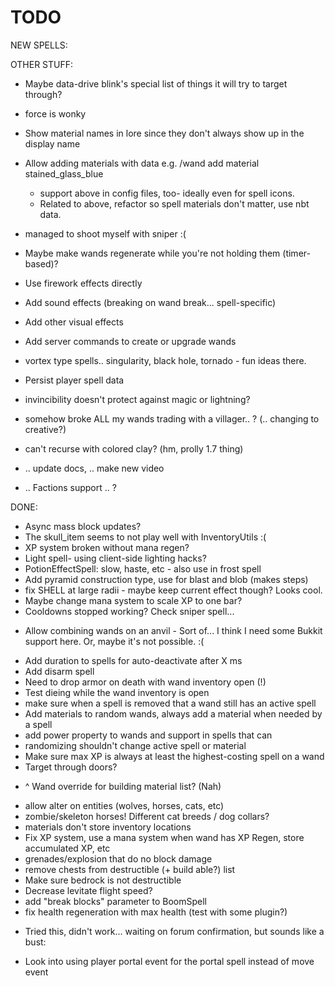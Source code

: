 # TODO

NEW SPELLS:


OTHER STUFF:

 - Maybe data-drive blink's special list of things it will try to target through?
 - force is wonky
 - Show material names in lore since they don't always show up in the display name
 - Allow adding materials with data e.g. /wand add material stained_glass_blue
   - support above in config files, too- ideally even for spell icons.
   - Related to above, refactor so spell materials don't matter, use nbt data.
 - managed to shoot myself with sniper :(
 - Maybe make wands regenerate while you're not holding them (timer-based)?
 - Use firework effects directly
 - Add sound effects (breaking on wand break... spell-specific)
 - Add other visual effects
 - Add server commands to create or upgrade wands

 - vortex type spells.. singularity, black hole, tornado - fun ideas there.
 - Persist player spell data

 - invincibility doesn't protect against magic or lightning?
 - somehow broke ALL my wands trading with a villager.. ? (.. changing to creative?)
 - can't recurse with colored clay? (hm, prolly 1.7 thing)
 - .. update docs, .. make new video
 - .. Factions support .. ?

DONE:

 - Async mass block updates?
 - The skull_item seems to not play well with InventoryUtils :(
 - XP system broken without mana regen?	
 - Light spell- using client-side lighting hacks?
 - PotionEffectSpell: slow, haste, etc - also use in frost spell
 - Add pyramid construction type, use for blast and blob (makes steps)
 - fix SHELL at large radii - maybe keep current effect though? Looks cool.
 - Maybe change mana system to scale XP to one bar?
 - Cooldowns stopped working? Check sniper spell...
 * Allow combining wands on an anvil - Sort of... I think I need some Bukkit support here. Or, maybe it's not possible. :(
 - Add duration to spells for auto-deactivate after X ms
 - Add disarm spell
 - Need to drop armor on death with wand inventory open (!)
 - Test dieing while the wand inventory is open
 - make sure when a spell is removed that a wand still has an active spell
 - Add materials to random wands, always add a material when needed by a spell
 - add power property to wands and support in spells that can
 - randomizing shouldn't change active spell or material
 - Make sure max XP is always at least the highest-costing spell on a wand
 - Target through doors?
 * ^ Wand override for building material list? (Nah)
 - allow alter on entities (wolves, horses, cats, etc)
 - zombie/skeleton horses! Different cat breeds / dog collars?
 - materials don't store inventory locations
 - Fix XP system, use a mana system when wand has XP Regen, store accumulated XP, etc
 - grenades/explosion that do no block damage
 - remove chests from destructible (+ build able?) list
 - Make sure bedrock is not destructible
 - Decrease levitate flight speed?
 - add "break blocks" parameter to BoomSpell
 - fix health regeneration with max health (test with some plugin?)
 * Tried this, didn't work... waiting on forum confirmation, but sounds like a bust:
  - Look into using player portal event for the portal spell instead of move event

